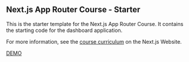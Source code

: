 ## Next.js App Router Course - Starter

This is the starter template for the Next.js App Router Course. It contains the starting code for the dashboard application.

For more information, see the [course curriculum](https://nextjs.org/learn) on the Next.js Website.

<a href="https://nextjs-dashboard-delta-tawny-62.vercel.app/" target="_BLANK">DEMO</a>
